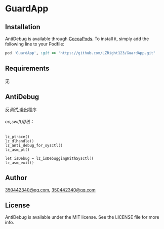 # GuardApp

## Installation

AntiDebug is available through [CocoaPods](https://cocoapods.org). To install
it, simply add the following line to your Podfile:

```ruby
pod 'GuardApp', :git => "https://github.com/LZRight123/GuardApp.git"
```

## Requirements
无

## AntiDebug
反调试,退出程序

###### oc,swift用法：
```oc
lz_ptrace()
lz_dlhandle()
lz_anti_debug_for_sysctl()
lz_asm_pt()

let isDebug = lz_isDebuggingWithSysctl()
lz_asm_exit()
```

## Author

350442340@qq.com, 350442340@qq.com

## License

AntiDebug is available under the MIT license. See the LICENSE file for more info.
